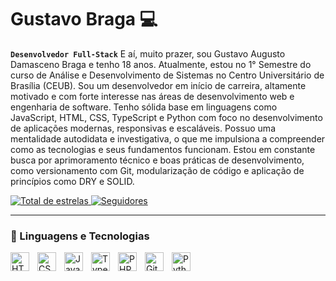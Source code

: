 # Gustavo Braga 💻

**`Desenvolvedor Full-Stack`**
E aí, muito prazer, sou Gustavo Augusto Damasceno Braga e tenho 18 anos. Atualmente, estou no 1° Semestre do curso de Análise e Desenvolvimento de Sistemas no Centro Universitário de Brasília (CEUB). Sou um desenvolvedor em início de carreira, altamente motivado e com forte interesse nas áreas de desenvolvimento web e engenharia de software. Tenho sólida base em linguagens como JavaScript, HTML, CSS, TypeScript e Python com foco no desenvolvimento de aplicações modernas, responsivas e escaláveis. Possuo uma mentalidade autodidata e investigativa, o que me impulsiona a compreender como as tecnologias e seus fundamentos funcionam. Estou em constante busca por aprimoramento técnico e boas práticas de desenvolvimento, como versionamento com Git, modularização de código e aplicação de princípios como DRY e SOLID.

<p align="left">
    <a href="https://github.com/GustavoBraga70?tab=repositories&sort=stargazers">
        <img 
            alt="Total de estrelas" 
            title="Total de estrelas GitHub" 
            src="https://custom-icon-badges.demolab.com/github/stars/GustavoBraga70?color=55960c&style=for-the-badge&labelColor=488207&logo=star&label=estrelas"
        />
    </a>
    <a href="https://github.com/GustavoBraga70?tab=followers">
        <img 
            alt="Seguidores" 
            title="Siga-me no GitHub" 
            src="https://github.com/GustavoBraga70?tab=followers?color=236ad3&labelColor=1155ba&style=for-the-badge&logo=github&label=Seguidores&logoColor=white"
        />
    </a>
</p>

---

### 🤖 Linguagens e Tecnologias

<img 
    align="left" 
    alt="HTML"
    title="HTML" 
    width="30px" 
    style="padding-right: 10px;" 
    src="https://cdn.jsdelivr.net/gh/devicons/devicon@latest/icons/html5/html5-original.svg" 
/>
<img 
    align="left" 
    alt="CSS" 
    title="CSS"
    width="30px" 
    style="padding-right: 10px;" 
    src="https://cdn.jsdelivr.net/gh/devicons/devicon@latest/icons/css3/css3-original.svg" 
/>
<img 
    align="left" 
    alt="JavaScript" 
    title="JavaScript"
    width="30px" 
    style="padding-right: 10px;" 
    src="https://cdn.jsdelivr.net/gh/devicons/devicon@latest/icons/javascript/javascript-original.svg" 
/>
<img 
    align="left" 
    alt="TypeScript"
    title="TypeScript" 
    width="30px" 
    style="padding-right: 10px;" 
    src="https://cdn.jsdelivr.net/gh/devicons/devicon@latest/icons/typescript/typescript-original.svg" 
/>
<img 
    align="left" 
    alt="PHP" 
    title="PHP"
    width="30px" 
    style="padding-right: 10px;" 
    src="https://cdn.jsdelivr.net/gh/devicons/devicon@latest/icons/php/php-original.svg" 
/>
<img 
    align="left" 
    alt="Git" 
    title="Git"
    width="30px" 
    style="padding-right: 10px;" 
    src="https://cdn.jsdelivr.net/gh/devicons/devicon@latest/icons/git/git-original.svg" 
/>
<img 
    align="left" 
    alt="Python" 
    title="Python"
    width="30px" 
    style="padding-right: 10px;" 
    src="https://cdn.jsdelivr.net/gh/devicons/devicon@latest/icons/python/python-original.svg" 
/>

<br/>
<br/>

</p>

